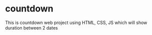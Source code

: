 # countdown
This is countdown web project using HTML, CSS, JS which will show duration between 2 dates
